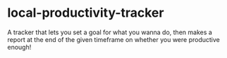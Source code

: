 # local-productivity-tracker
A tracker that lets you set a goal for what you wanna do, then makes a report at the end of the given timeframe on whether you were productive enough! 

